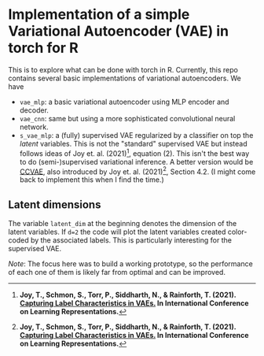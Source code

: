 # Implementation of a simple Variational Autoencoder (VAE) in torch for R

This is to explore what can be done with torch in R. Currently, this repo contains several basic implementations of variational autoencoders. We have

- `vae_mlp`: a basic variational autoencoder using MLP encoder and decoder.
- `vae_cnn`: same but using a more sophisticated convolutional neural network.
- `s_vae_mlp`: a (fully) supervised VAE regularized by a classifier on top the _latent_ variables. This is not the "standard" supervised VAE but instead follows ideas of Joy et. al. (2021)[^bignote], equation (2). This isn't the best way to do (semi-)supervised variational inference. A better version would be [CCVAE](https://github.com/thwjoy/ccvae), also introduced by Joy et. al. (2021)[^bignote], Section 4.2. (I might come back to implement this when I find the time.)

## Latent dimensions

The variable `latent_dim` at the beginning denotes the dimension of the latent variables. If `d=2` the code will plot the latent variables created color-coded by the associated labels. This is particularly interesting for the supervised VAE.

_Note_: The focus here was to build a working prototype, so the performance of each one of them is likely far from optimal and can be improved.


[^bignote]: **Joy, T., Schmon, S., Torr, P., Siddharth, N., & Rainforth, T. (2021). [Capturing Label Characteristics in VAEs.](https://openreview.net/forum?id=wQRlSUZ5V7B) In International Conference on Learning Representations.** 

